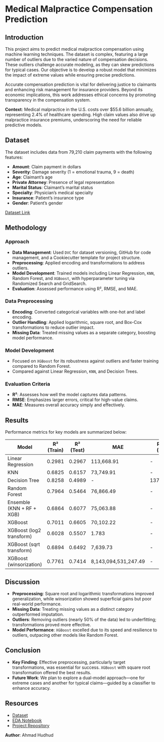 # Medical Malpractice Compensation Prediction

## Introduction
This project aims to predict medical malpractice compensation using machine learning techniques. The dataset is complex, featuring a large number of outliers due to the varied nature of compensation decisions. These outliers challenge accurate modeling, as they can skew predictions for typical cases. Our objective is to develop a robust model that minimizes the impact of extreme values while ensuring precise predictions.

Accurate compensation prediction is vital for delivering justice to claimants and enhancing risk management for insurance providers. Beyond its economic implications, this work addresses ethical concerns by promoting transparency in the compensation system.

**Context**: Medical malpractice in the U.S. costs over $55.6 billion annually, representing 2.4% of healthcare spending. High claim values also drive up malpractice insurance premiums, underscoring the need for reliable predictive models.

## Dataset
The dataset includes data from 79,210 claim payments with the following features:
- **Amount**: Claim payment in dollars
- **Severity**: Damage severity (1 = emotional trauma, 9 = death)
- **Age**: Claimant’s age
- **Private Attorney**: Presence of legal representation
- **Marital Status**: Claimant’s marital status
- **Specialty**: Physician’s medical specialty
- **Insurance**: Patient’s insurance type
- **Gender**: Patient’s gender

[Dataset Link](https://www.kaggle.com/datasets/gabrielsantello/medical-malpractice-insurance-dataset)

## Methodology
### Approach
- **Data Management**: Used `DVC` for dataset versioning, GitHub for code management, and a Cookiecutter template for project structure.
- **Preprocessing**: Applied encoding and transformations to address outliers.
- **Model Development**: Trained models including Linear Regression, `KNN`, Random Forest, and `XGBoost`, with hyperparameter tuning via Randomized Search and GridSearch.
- **Evaluation**: Assessed performance using R², RMSE, and MAE.

### Data Preprocessing
- **Encoding**: Converted categorical variables with one-hot and label encoding.
- **Outlier Handling**: Applied logarithmic, square root, and Box-Cox transformations to reduce outlier impact.
- **Missing Data**: Treated missing values as a separate category, boosting model performance.

### Model Development
- Focused on `XGBoost` for its robustness against outliers and faster training compared to Random Forest.
- Compared against Linear Regression, `KNN`, and Decision Trees.

### Evaluation Criteria
- **R²**: Assesses how well the model captures data patterns.
- **RMSE**: Emphasizes larger errors, critical for high-value claims.
- **MAE**: Measures overall accuracy simply and effectively.

## Results
Performance metrics for key models are summarized below:

| Model                      | R² (Train) | R² (Test) | MAE          | RMSE (Test)    |
|----------------------------|------------|-----------|--------------|----------------|
| Linear Regression          | 0.2981     | 0.2967    | 113,668.91   | -              |
| KNN                        | 0.6825     | 0.6157    | 73,749.91    | -              |
| Decision Tree              | 0.8258     | 0.4989    | -            | 137,250.46     |
| Random Forest              | 0.7964     | 0.5464    | 76,866.49    | -              |
| Ensemble (KNN + RF + XGB)  | 0.6864     | 0.6077    | 75,063.88    | -              |
| XGBoost                    | 0.7011     | 0.6605    | 70,102.22    | -              |
| XGBoost (log2 transform)   | 0.6028     | 0.5507    | 1.783        | -              |
| XGBoost (sqrt transform)   | 0.6894     | 0.6492    | 7,639.73     | -              |
| XGBoost (winsorization)    | 0.7761     | 0.7414    | 8,143,094,531,247.49 | - |

## Discussion
- **Preprocessing**: Square root and logarithmic transformations improved generalization, while winsorization showed superficial gains but poor real-world performance.
- **Missing Data**: Treating missing values as a distinct category outperformed imputation.
- **Outliers**: Removing outliers (nearly 50% of the data) led to underfitting; transformations proved more effective.
- **Model Performance**: `XGBoost` excelled due to its speed and resilience to outliers, outpacing other models like Random Forest.

## Conclusion
- **Key Finding**: Effective preprocessing, particularly target transformations, was essential for success. `XGBoost` with square root transformation offered the best results.
- **Future Work**: We plan to explore a dual-model approach—one for extreme cases and another for typical claims—guided by a classifier to enhance accuracy.

## Resources
- [Dataset](https://www.kaggle.com/datasets/gabrielsantello/medical-malpractice-insurance-dataset)
- [EDA Notebook](https://www.kaggle.com/code/gabrielsantello/medical-malpractice-xgboost-plotly)
- [Project Repository](https://github.com/AhmadHudhud83/MedicalClaimPredictor-ML)

**Author**: Ahmad Hudhud

